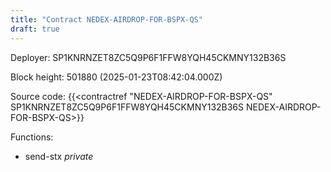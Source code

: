 ```yaml
---
title: "Contract NEDEX-AIRDROP-FOR-BSPX-QS"
draft: true
---
```

Deployer: SP1KNRNZET8ZC5Q9P6F1FFW8YQH45CKMNY132B36S


 



Block height: 501880 (2025-01-23T08:42:04.000Z)

Source code: {{<contractref "NEDEX-AIRDROP-FOR-BSPX-QS" SP1KNRNZET8ZC5Q9P6F1FFW8YQH45CKMNY132B36S NEDEX-AIRDROP-FOR-BSPX-QS>}}

Functions:

* send-stx _private_
